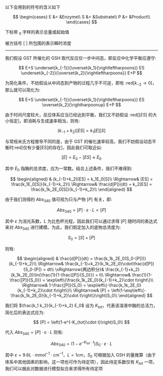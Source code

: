 以下会用到的符号的含义如下

$$
\begin{cases}
    E &= &Enzyme\\
    S &= &Substrate\\
    P &= &Product\\
\end{cases}
$$

下标带 $_0$ 字样的表示总量或起始值

被方括号 $[\ ]$ 所包围的表示瞬时浓度

---

我们假设 GST 所催化的 GSH 取代反应仅一步中间态，即反应中化学平衡应遵守:

$$
E+S \underset{k_{-1}}{\overset{k_1}{\rightleftharpoons}} ES \underset{k_{-2}}{\overset{k_2}{\rightleftharpoons}} E+P
$$

为简化条件，不妨假设从中间态到产物的过程几乎不可逆，即有 :red[$k_{-2}\to0$]，那么就可以简化为:

$$
E+S \underset{k_{-1}}{\overset{k_1}{\rightleftharpoons}} ES \overset{k_2}{\rightharpoonup} E+P
$$

由于时间尺度较大，反应体系应当已经达到平衡，我们又不妨假设 :red[$[ES]$ 的大小恒定]，即消耗与生成速率相当，则有:

$$
(k_{-1}+k_2)[ES] = k_1[E][S]
$$

与常规米氏方程推导不同的是，由于 GST 的催化速率较高，我们不妨假设动态平衡时:red[仅有少量[ES]的存在]，因此我们可取近似:

$$
[E] = E_0-[ES]\approx E_0
$$

其中 $E_0$ 指酶的总浓度，应为一常数。结合上述条件，我们不难得到:

$$
\begin{aligned}
    & (k_{-1}+k_2)[ES] = k_1E_0[S]\\
    \Rightarrow& [ES] = \frac{k_1E_0[S]}{k_{-1}+k_2}\\
    \Rightarrow& \frac{d[P]}{dt} = k_2[ES] = \frac{k_1k_2E_0[S]}{k_{-1}+k_2}\\
\end{aligned}
$$

由于我们测得的 $Abs_{340}$ 值可视为只与产物 $[P]$ 有关，即:

$$
Abs_{340}=[P]\cdot\varepsilon\cdot L\propto[P]
$$

其中 $\varepsilon$ 为消光系数，$L$ 为比色杯光程，因此我们可以通过求得 $[P]$ 随时间的表达式来对 $Abs_{340}$ 进行建模。为此，我们假定加入的底物总浓度为:

$$
S_0=[S]+[P]
$$

则有:

$$
\begin{aligned}
    & \frac{d[P]}{dt} = \frac{k_1k_2E_0(S_0-[P]))}{k_{-1}+k_2}\\
    \Rightarrow& \frac{k_{-1}+k_2}{k_1k_2E_0}\cdot\frac{d[P]}{S_0-[P]} = dt\\
    \xRightarrow{两边积分}& \frac{k_{-1}+k_2}{k_1k_2E_0}\ln{\frac{1}{1-\frac{[P]}{S_0}}} = t\\
    \Rightarrow& \frac{1}{1-\frac{[P]}{S_0}} = \exp\left\{\frac{k_1k_2E_0}{k_{-1}+k_2}\cdot t\right\}\\
    \Rightarrow& 1-\frac{[P]}{S_0} = \exp\left\{-\frac{k_1k_2E_0}{k_{-1}+k_2}\cdot t\right\}\\
    \Rightarrow& [P] = \left(1-\exp\left\{-\frac{k_1k_2E_0}{k_{-1}+k_2}\cdot t\right\}\right)S_0\\
\end{aligned}
$$

我们将 $\frac{k_1 k_2}{k_{-1}+k_2} E_0$ 设为 $K_{tot}$，代表该溶液中酶的总活力，简化后的表达式应为:

$$
[P] = \left(1-e^{-K_{tot}\cdot t}\right)S_0\\
$$

代入 $Abs_{340}=[P]\cdot\varepsilon\cdot L$ 则有:

$$
Abs_{340}=\left(1-e^{-K_{tot}\cdot t}\right)S_0\cdot\varepsilon\cdot L
$$

其中 $\varepsilon=9.6 L\cdot mmol^{-1}\cdot cm^{-1}$，$L=1 cm$，$S_0$ 可根据加入 GSH 的量推算（由于体系中其他因素的影响，这一项也可作为待定项），因此待定系数仅有 $K_{tot}$ 一项，我们可以据此对数据进行模型拟合来求得所有待定项
